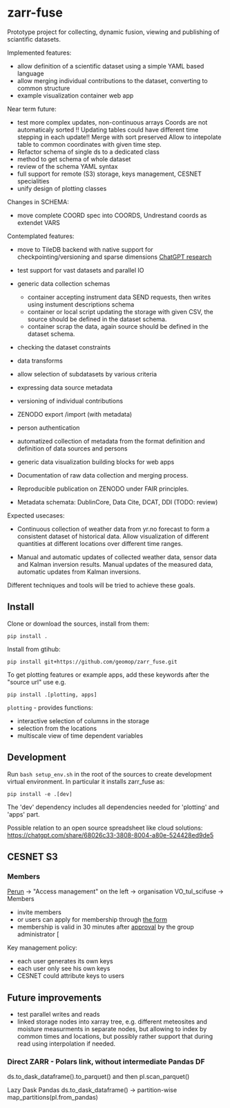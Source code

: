 # zarr-fuse
Prototype project for collecting, dynamic fusion, viewing and publishing of sciantific datasets.

Implemented features:
- allow definition of a scientific dataset using a simple YAML based language
- allow merging individual contributions to the dataset, 
  converting to common structure
- example visualization container web app

Near term future:
- test more complex updates, non-continuous arrays
  Coords are not automaticaly sorted !!
  Updating tables could have different time stepping in each update!!
  Merge with sort preserved
  Allow to intepolate table to common coordinates with given time step.
- Refactor schema of single ds to a dedicated class
- method to get schema of whole dataset
- review of the schema YAML syntax
- full support for remote (S3) storage, keys management, CESNET specialities
- unify design of plotting classes

Changes in SCHEMA:
- move complete COORD spec into COORDS, Undrestand coords as extendet VARS


Contemplated features:
- move to TileDB backend with native support for checkpointing/versioning and sparse dimensions
  [ChatGPT research](https://chatgpt.com/share/68173f9f-3748-8004-ab29-4cedd87ce136)
- test support for vast datasets and parallel IO

- generic data collection schemas
  - container accepting instrument data SEND requests, then writes using instument descriptions schema
  - container or local script updating the storage with given CSV, the source should be defined in the dataset schema.
  - container scrap the data, again source should be defined in the dataset schema.
- checking the dataset constraints
- data transforms
- allow selection of subdatasets by various criteria
- expressing data source metadata
- versioning of individual contributions
- ZENODO export /import (with metadata)
- person authentication
- automatized collection of metadata from the format definition and definition of data sources and persons
- generic data visualization building blocks for web apps

- Documentation of raw data collection and merging process.
- Reproducible publication on ZENODO under FAIR principles.
- Metadata schemata: DublinCore, Data Cite, DCAT, DDI (TODO: review) 

Expected usecases:
- Continuous collection of weather data from yr.no forecast to form a consistent dataset of historical data.
  Allow visualization of different quantities at different locations over different time ranges.
  
- Manual and automatic updates of collected weather data, sensor data and Kalman inversion results.
  Manual updates of the measured data, automatic updates from Kalman inversions.
  
Different techniques and tools will be tried to achieve these goals.

## Install

Clone or download the sources, install from them:
```
pip install .
```

Install from gtihub:

```
pip install git+https://github.com/geomop/zarr_fuse.git
```

To get plotting features or example apps, add these keywords after the "source url" use e.g.
```
pip install .[plotting, apps]
```

`plotting` - provides functions:
- interactive selection of columns in the storage 
- selection from the locations
- multiscale view of time dependent variables


## Development

Run `bash setup_env.sh` in the root of the sources to create development virtual environment.
In particular it installs zarr_fuse as:

```
pip install -e .[dev]
```

The 'dev' dependency includes all dependencies needed for 'plotting' and 'apps' part.


Possible relation to an open source spreadsheet like cloud solutions:
https://chatgpt.com/share/68026c33-3808-8004-a80e-524428ed9de5


## CESNET S3

### Members
[Perun](https://perun.e-infra.cz) -> "Access management" on the left -> organisation VO_tul_scifuse -> Members

- invite members
- or users can apply for membership through [the form](https://perun.cesnet.cz/fed/registrar/?vo=VO_tul_scifuse)
- membership is valid in 30 minutes after [approval](https://docs.du.cesnet.cz/en/docs/perun/user-approval) by the group administrator [

Key management policy:
- each user generates its own keys
- each user only see his own keys
- CESNET could attribute keys to users 

## Future improvements
- test parallel writes and reads
- linked storage nodes into xarray tree, e.g. different meteosites and moisture measurments in separate nodes, but allowing 
  to index by common times and locations, but possibly rather support that during read using interpolation if needed.
  

### Direct ZARR - Polars link, without intermediate Pandas DF


ds.to_dask_dataframe().to_parquet() and then pl.scan_parquet()

Lazy Dask Pandas
ds.to_dask_dataframe() → partition-wise map_partitions(pl.from_pandas)
